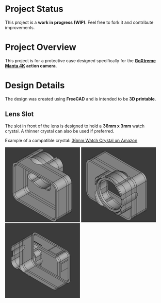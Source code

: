 
# Project Status
This project is a **work in progress (WIP)**. Feel free to fork it and contribute improvements.

# Project Overview
This project is for a protective case designed specifically for the **[GoXtreme Manta 4K](https://www.goxtreme-action-cams.com/en/goxtreme-manta-4k-2/) action camera**.
# Design Details
The design was created using **FreeCAD** and is intended to be **3D printable**.

## Lens Slot
The slot in front of the lens is designed to hold a **36mm x 3mm** watch crystal. A thinner crystal can also be used if preferred.

Example of a compatible crystal:
[36mm Watch Crystal on Amazon](https://www.amazon.co.uk/Large-Watch-pocketwatch-Crystal-Mineral/dp/B01DI59KEU)


<img src="pics/freecad-01.png" alt="FreeCad View 01" width="49%"/>
<img src="pics/freecad-02.png" alt="FreeCad View 02" width="49%"/>
<img src="pics/freecad-03.png" alt="FreeCad View 03" width="49%"/>